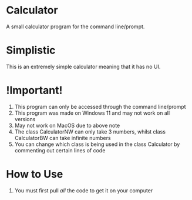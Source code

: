 # Calculator
A small calculator program for the command line/prompt.

# Simplistic
This is an extremely simple calculator meaning that it has no UI.

# !Important!
1. This program can only be accessed through the command line/prompt
2. This program was made on Windows 11 and may not work on all versions
3. May not work on MacOS due to above note
4. The class CalculatorNW can only take 3 numbers, whilst class CalculatorBW can take infinite numbers
5. You can change which class is being used in the class Calculator by commenting out certain lines of code

# How to Use
1. You must first pull *all* the code to get it on your computer

